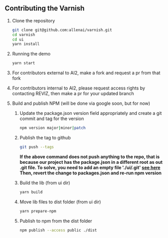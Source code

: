 ## Contributing the Varnish

 1. Clone the repository

     ```bash
    git clone git@github.com:allenai/varnish.git
    cd varnish
    cd ui
    yarn install
    ```

 1. Running the demo

     ```bash
    yarn start
    ```

 1. For contributors external to AI2, make a fork and request a pr from that fork

 1. For contributors internal to AI2, please request access rights by contacting REVIZ, then make a pr for your updated branch

 1. Build and publish NPM (will be done via google soon, but for now)

     1. Update the package.json version field appropriately and create a git commit and tag for the version

         ```bash
        npm version major|minor|patch
        ```

     1. Publish the tag to github

         ```bash
        git push --tags
        ```

         **If the above command does not push anything to the repo, that is because our project has the package.json in a different root as out .git file.
        To solve, you need to add an empty file './ui/.git' [see here](https://github.com/npm/npm/issues/9111)
        Then, revert the change to packages.json and re-run npm version**

     1. Build the lib (from ui dir)

        ```bash
        yarn build
        ```

     1. Move lib files to dist folder (from ui dir)

         ```bash
        yarn prepare-npm
        ```

     1. Publish to npm from the dist folder

         ```bash
        npm publish --access public ./dist
        ```
